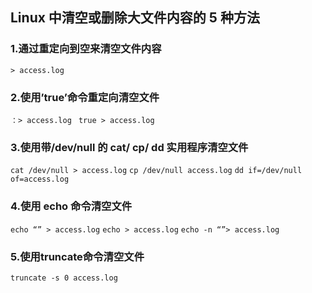 ## Linux 中清空或删除大文件内容的 5 种方法

### 1.通过重定向到空来清空文件内容

`> access.log`

### 2.使用’true’命令重定向清空文件

`：> access.log `
`true > access.log `

### 3.使用带/dev/null 的 cat/ cp/ dd 实用程序清空文件

`cat /dev/null > access.log`
`cp /dev/null access.log`
`dd if=/dev/null of=access.log`

### 4.使用 echo 命令清空文件

`echo “” > access.log`
`echo > access.log`
`echo -n “”> access.log`

### 5.使用truncate命令清空文件
`truncate -s 0 access.log`
